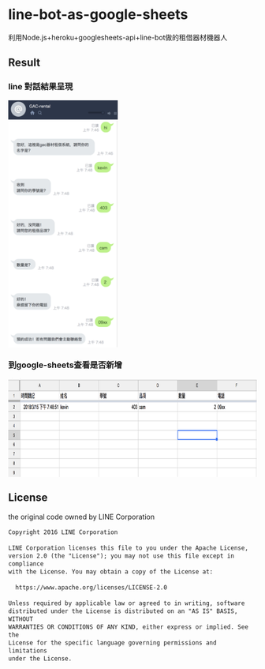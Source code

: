 # line-bot-as-google-sheets
利用Node.js+heroku+googlesheets-api+line-bot做的租借器材機器人

## Result

### line 對話結果呈現
<img src="./img/line.png" height = "500" alt="line" align=center />

### 到google-sheets查看是否新增
<img src="./img/lineOutput.png" height = "200" alt="line" align=center />


## License

the original code owned by LINE Corporation


```
Copyright 2016 LINE Corporation

LINE Corporation licenses this file to you under the Apache License,
version 2.0 (the "License"); you may not use this file except in compliance
with the License. You may obtain a copy of the License at:

  https://www.apache.org/licenses/LICENSE-2.0

Unless required by applicable law or agreed to in writing, software
distributed under the License is distributed on an "AS IS" BASIS, WITHOUT
WARRANTIES OR CONDITIONS OF ANY KIND, either express or implied. See the
License for the specific language governing permissions and limitations
under the License.
```
